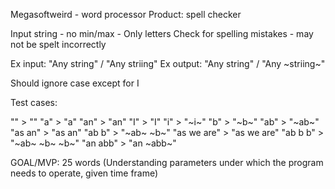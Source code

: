 Megasoftweird - word processor
Product: spell checker

Input string - no min/max - Only letters
Check for spelling mistakes - may not be spelt incorrectly

Ex input: "Any string" / "Any striing"
Ex output: "Any string" / "Any ~striing~"

Should ignore case except for I

Test cases:

"" > ""
"a" > "a"
"an" > "an"
"I" > "I"
"i" > "~i~"
"b" > "~b~"
"ab" > "~ab~"
"as an" > "as an"
"ab b" > "~ab~ ~b~"
"as we are" > "as we are"
"ab b b" > "~ab~ ~b~ ~b~"
"an abb" > "an ~abb~"

GOAL/MVP: 25 words (Understanding parameters under which the program needs to operate, given time frame)
